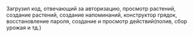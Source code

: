 Загрузил код, отвечающий за авторизацию, просмотр растений, создание растений, создание напоминаний, конструктор грядок, восстановление пароля, создание и просмотр действий(полив, сбор урожая и тд.)

